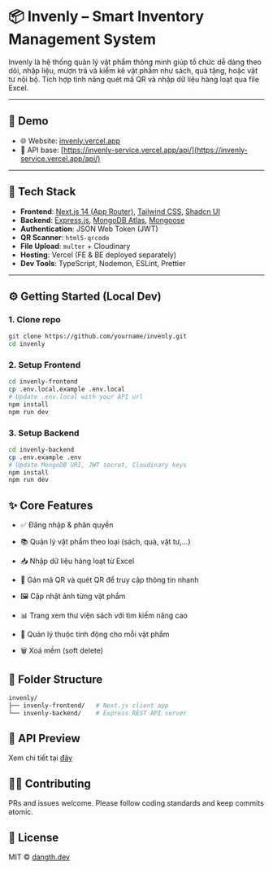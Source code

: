# 📦 Invenly – Smart Inventory Management System

Invenly là hệ thống quản lý vật phẩm thông minh giúp tổ chức dễ dàng theo dõi, nhập liệu, mượn trả và kiểm kê vật phẩm như sách, quà tặng, hoặc vật tư nội bộ. Tích hợp tính năng quét mã QR và nhập dữ liệu hàng loạt qua file Excel.

---

## 🔗 Demo

- 🌐 Website: [invenly.vercel.app](https://invenly.vercel.app/)
- 🧪 API base: [https://invenly-service.vercel.app/api/](https://invenly-service.vercel.app/api/)

---

## 🧰 Tech Stack

- **Frontend**: [Next.js 14 (App Router)](https://nextjs.org/), [Tailwind CSS](https://tailwindcss.com/), [Shadcn UI](https://ui.shadcn.com/)
- **Backend**: [Express.js](https://expressjs.com/), [MongoDB Atlas](https://www.mongodb.com/cloud/atlas), [Mongoose](https://mongoosejs.com/)
- **Authentication**: JSON Web Token (JWT)
- **QR Scanner**: `html5-qrcode`
- **File Upload**: `multer` + Cloudinary
- **Hosting**: Vercel (FE & BE deployed separately)
- **Dev Tools**: TypeScript, Nodemon, ESLint, Prettier

---

## ⚙️ Getting Started (Local Dev)

### 1. Clone repo

```bash
git clone https://github.com/yourname/invenly.git
cd invenly
```

### 2. Setup Frontend

```bash
cd invenly-frontend
cp .env.local.example .env.local
# Update .env.local with your API url
npm install
npm run dev
```

### 3. Setup Backend

```bash
cd invenly-backend
cp .env.example .env
# Update MongoDB URI, JWT secret, Cloudinary keys
npm install
npm run dev
```


## ✨ Core Features

- ✅ Đăng nhập & phân quyền

- 📚 Quản lý vật phẩm theo loại (sách, quà, vật tư,…)

- 📥 Nhập dữ liệu hàng loạt từ Excel

- 🧾 Gán mã QR và quét QR để truy cập thông tin nhanh

- 🖼 Cập nhật ảnh từng vật phẩm

- 📊 Trang xem thư viện sách với tìm kiếm nâng cao

- 🧩 Quản lý thuộc tính động cho mỗi vật phẩm

- 🗑 Xoá mềm (soft delete)

## 📂 Folder Structure

```graphql
invenly/
├── invenly-frontend/   # Next.js client app
└── invenly-backend/    # Express REST API server
```

## 🧪 API Preview

Xem chi tiết tại [đây](/invenly-backend/api.md)

## 👨‍💻 Contributing

PRs and issues welcome. Please follow coding standards and keep commits atomic.

## 📜 License

MIT © [dangth.dev](https://dangth.dev)

